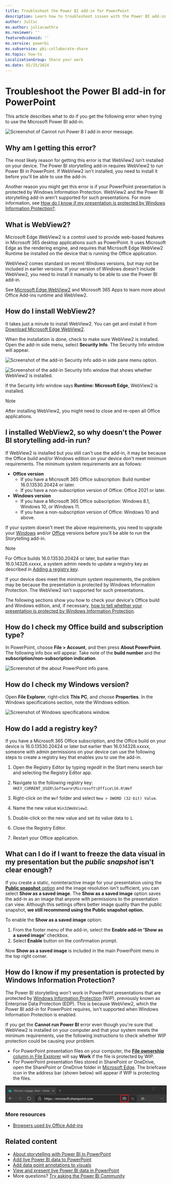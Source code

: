 ```yaml
---
title: Troubleshoot the Power BI add-in for PowerPoint
description: Learn how to troubleshoot issues with the Power BI add-in for PowerPoint. 
author: JulCsc
ms.author: juliacawthra
ms.reviewer: ''
featuredvideoid: ''
ms.service: powerbi
ms.subservice: pbi-collaborate-share
ms.topic: how-to
LocalizationGroup: Share your work
ms.date: 02/25/2024
---
```


# Troubleshoot the Power BI add-in for PowerPoint

This article describes what to do if you get the following error when trying to use the Microsoft Power BI add-in.

![Screenshot of Cannot run Power B I add in error message.](./media/service-power-bi-powerpoint-add-in-troubleshoot/power-bi-add-in-error.png)

## Why am I getting this error?

The most likely reason for getting this error is that WebView2 isn't installed on your device. The Power BI storytelling add-in requires WebView2 to run Power BI in PowerPoint. If WebView2 isn't installed, you need to install it before you'll be able to use the add-in.

Another reason you might get this error is if your PowerPoint presentation is protected by Windows Information Protection. WebView2 and the Power BI storytelling add-in aren't supported for such presentations. For more information, see [How do I know if my presentation is protected by Windows Information Protection?](#how-do-i-know-if-my-presentation-is-protected-by-windows-information-protection). 

## What is WebView2?

Microsoft Edge WebView2 is a control used to provide web-based features in Microsoft 365 desktop applications such as PowerPoint. It uses Microsoft Edge as the rendering engine, and requires that Microsoft Edge WebView2 Runtime be installed on the device that is running the Office application.

WebView2 comes standard on recent Windows versions, but may not be included in earlier versions. If your version of Windows doesn't include WebView2, you need to install it manually to be able to use the Power BI add-in.

See [Microsoft Edge WebView2](/deployoffice/webview2-install) and Microsoft 365 Apps to learn more about Office Add-ins runtime and WebView2.

## How do I install WebView2?

It takes just a minute to install WebView2. You can get and install it from [Download Microsoft Edge WebView2](https://developer.microsoft.com/microsoft-edge/webview2/consumer/).

When the installation is done, check to make sure WebView2 is installed. Open the add-in side menu, select **Security Info**. The Security Info window will appear.

![Screenshot of the add-in Security Info add-in side pane menu option.](./media/service-power-bi-powerpoint-add-in-troubleshoot/power-bi-add-in-security-info-menu-item.png)

![Screenshot of the add-in Security Info window that shows whether WebView2 is installed.](./media/service-power-bi-powerpoint-add-in-troubleshoot/power-bi-add-in-security-info-window.png)

If the Security Info window says **Runtime: Microsoft Edge**, WebView2 is installed.

>[!NOTE]
> After installing WebView2, you might need to close and re-open all Office applications.

## I installed WebView2, so why doesn't the Power BI storytelling add-in run?

If WebView2 is installed but you still can't use the add-in, it may be because the Office build and/or Windows edition on your device don't meet minimum requirements. The minimum system requirements are as follows:

* **Office version**
    * If you have a Microsoft 365 Office subscription: Build number 16.0.13530.20424 or later.
    * If you have a non-subscription version of Office: Office 2021 or later.
* **Windows version**
    * If you have a Microsoft 365 Office subscription: Windows 8.1, Windows 10, or Windows 11.
    * If you have a non-subscription version of Office: Windows 10 and above.

If your system doesn't meet the above requirements, you need to upgrade your [Windows](https://support.microsoft.com/windows/get-the-latest-windows-update-7d20e88c-0568-483a-37bc-c3885390d212#:~:text=To%20check%20for%20updates%2C%20select,can%20choose%20to%20install%20them.) and/or [Office](https://support.microsoft.com/office/install-office-updates-2ab296f3-7f03-43a2-8e50-46de917611c5) versions before you'll be able to run the Storytelling add-in.

>[!Note]
>For Office builds 16.0.13530.20424 or later, but earlier than 16.0.14326.xxxxx, a system admin needs to update a registry key as described in [Adding a registry key](#how-do-i-add-a-registry-key).

If your device does meet the minimum system requirements, the problem may be because the presentation is protected by Windows Information Protection. The WebView2 isn't supported for such presentations.

The following sections show you how to check your device's Office build and Windows edition, and, if necessary, [how to tell whether your presentation is protected by Windows Information Protection](#how-do-i-know-if-my-presentation-is-protected-by-windows-information-protection).

## How do I check my Office build and subscription type?

In PowerPoint, choose **File > Account**, and then press **About PowerPoint**. The following info box will appear. Take note of the **build number** and the **subscription/non-subscription indication**.

![Screenshot of the about PowerPoint info pane.](./media/service-power-bi-powerpoint-add-in-troubleshoot/power-bi-add-in-about-powerpoint.png)

## How do I check my Windows version?

Open **File Explorer**, right-click **This PC**, and choose **Properties**. In the Windows specifications section, note the Windows edition.

![Screenshot of Windows specifications window.](./media/service-power-bi-powerpoint-add-in-troubleshoot/power-bi-add-in-windows-specification-window.png)

## How do I add a registry key?

If you have a Microsoft 365 Office subscription, and the Office build on your device is 16.0.13530.20424 or later but earlier than 16.0.14326.xxxxx, someone with admin permissions on your device can use the following steps to create a registry key that enables you to use the add-in.

1. Open the Registry Editor by typing *regedit* in the Start menu search bar and selecting the Registry Editor app.

1. Navigate to the following registry key: `HKEY_CURRENT_USER\Software\Microsoft\Office\16.0\Wef`

1. Right-click on the `Wef` folder and select `New > DWORD (32-bit) Value`.

1. Name the new value `Win32WebView2`.

1. Double-click on the new value and set its value data to `1`.

1. Close the Registry Editor.

1. Restart your Office application.

## What can I do if I want to freeze the data visual in my presentation but the *public snapshot* isn't clear enough?

If you create a static, noninteractive image for your presentation using the [**Public snapshot** option](service-power-bi-powerpoint-add-in-view-present.md#freeze-a-snapshot-of-the-current-view) and the image resolution isn't sufficient, you can select **Show as a saved image**. The **Show as a saved image** option saves the add-in as an image that anyone with permissions to the presentation can view. Although this settings offers better image quality than the public snapshot, **we still recommend using the **Public snapshot** option.**

To enable the **Show as a saved image** option:

1. From the footer menu of the add-in, select the **Enable add-in 'Show as a saved image'** checkbox.
1. Select **Enable** button on the confirmation prompt.

Now **Show as a saved image** is included in the main PowerPoint menu in the top right corner.

## How do I know if my presentation is protected by Windows Information Protection?

The Power BI storytelling won't work in PowerPoint presentations that are protected by [Windows Information Protection](/windows/security/information-protection/windows-information-protection/protect-enterprise-data-using-wip) (WIP), previously known as Enterprise Data Protection (EDP). This is because WebView2, which the Power BI add-in for PowerPoint requires, isn't supported when Windows Information Protection is enabled.

If you get the **Cannot run Power BI** error even though you're sure that WebView2 is installed on your computer and that your system meets the minimum requirements, use the following instructions to check whether WIP protection could be causing your problem.

* For PowerPoint presentation files on your computer, the [**File ownership** column in File Explorer](https://support.microsoft.com/windows/manage-windows-information-protection-on-work-and-personal-files-0ba9ca73-3a8d-19cc-e9a1-bd2c95ca4c6c) will say **Work** if the file is protected by WIP.
* For PowerPoint presentation files stored in SharePoint or OneDrive, open the SharePoint or OneDrive folder in [Microsoft Edge](/deployedge/microsoft-edge-security-windows-information-protection). The briefcase icon in the address bar (shown below) will appear if WIP is protecting the files.

![Briefcase address bar indicator for sites marked as "work"](./media/service-power-bi-powerpoint-add-in-troubleshoot/power-bi-add-in-microsoft-edge-wip-notify.png)

### More resources

* [Browsers used by Office Add-ins](/office/dev/add-ins/concepts/browsers-used-by-office-web-add-ins)

## Related content

* [About storytelling with Power BI in PowerPoint](./service-power-bi-powerpoint-add-in-about.md)
* [Add live Power BI data to PowerPoint](./service-power-bi-powerpoint-add-in-install.md)
* [Add data point annotations to visuals](./service-power-bi-powerpoint-add-in-annotate.md)
* [View and present live Power BI data in PowerPoint](./service-power-bi-powerpoint-add-in-view-present.md)
* More questions? [Try asking the Power BI Community](https://community.powerbi.com/)